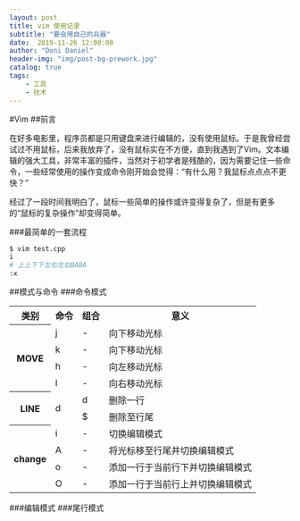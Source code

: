 ```yaml
---
layout: post
title: vim 使用记录
subtitle: "要会用自己的兵器"
date:  2019-11-26 12:00:00
author: "Doni Daniel"
header-img: "img/post-bg-prework.jpg"
catalog: true
tags: 
    - 工具
    - 技术
---
```


#Vim
##前言
<p>在好多电影里，程序员都是只用键盘来进行编辑的，没有使用鼠标。于是我曾经尝试过不用鼠标，后来我放弃了，没有鼠标实在不方便，直到我遇到了Vim。文本编辑的强大工具，非常丰富的插件，当然对于初学者是残酷的，因为需要记住一些命令，一些经常使用的操作变成命令刚开始会觉得：“有什么用？我鼠标点点点不更快？”</p>
<p>经过了一段时间我明白了，鼠标一些简单的操作或许变得复杂了，但是有更多的“鼠标的复杂操作”却变得简单。</p>

###最简单的一套流程
```sh
$ vim test.cpp
i
# 上上下下左右左右BABA
:x
```

##模式与命令
###命令模式
<table>
	<tr><th>类别</th><th>命令</th><th>组合</th><th>意义</th></tr>
	<tr><th rowspan="4">MOVE</th><td>j</td><td>-</td><td>向下移动光标</td></tr>
	<tr><td>k</td><td>-</td><td>向下移动光标</td></tr>
	<tr><td>h</td><td>-</td><td>向左移动光标</td></tr>
	<tr><td>l</td><td>-</td><td>向右移动光标</td></tr>
	<tr><th rowspan="2">LINE</th><td rowspan="2">d</td><td>d</td><td>删除一行</td></tr>
	<tr><td>$</td><td>删除至行尾</td></tr>
	<tr><th rowspan="4">change</th><td>i</td><td>-</td><td>切换编辑模式</td></tr>
	<tr><td>A</td><td>-</td><td>将光标移至行尾并切换编辑模式</td></tr>
	<tr><td>o</td><td>-</td><td>添加一行于当前行下并切换编辑模式</td></tr>
	<tr><td>O</td><td>-</td><td>添加一行于当前行上并切换编辑模式</td></tr>
</table>
###编辑模式
###尾行模式
